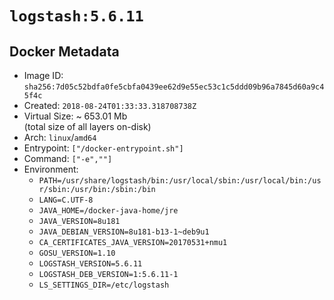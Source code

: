 # `logstash:5.6.11`

## Docker Metadata

- Image ID: `sha256:7d05c52bdfa0fe5cbfa0439ee62d9e55ec53c1c5ddd09b96a7845d60a9c45f4c`
- Created: `2018-08-24T01:33:33.318708738Z`
- Virtual Size: ~ 653.01 Mb  
  (total size of all layers on-disk)
- Arch: `linux`/`amd64`
- Entrypoint: `["/docker-entrypoint.sh"]`
- Command: `["-e",""]`
- Environment:
  - `PATH=/usr/share/logstash/bin:/usr/local/sbin:/usr/local/bin:/usr/sbin:/usr/bin:/sbin:/bin`
  - `LANG=C.UTF-8`
  - `JAVA_HOME=/docker-java-home/jre`
  - `JAVA_VERSION=8u181`
  - `JAVA_DEBIAN_VERSION=8u181-b13-1~deb9u1`
  - `CA_CERTIFICATES_JAVA_VERSION=20170531+nmu1`
  - `GOSU_VERSION=1.10`
  - `LOGSTASH_VERSION=5.6.11`
  - `LOGSTASH_DEB_VERSION=1:5.6.11-1`
  - `LS_SETTINGS_DIR=/etc/logstash`
